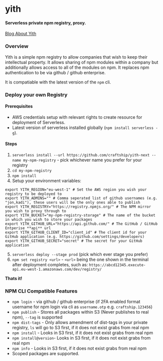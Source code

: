 # yith
#### Serverless private npm registry, proxy.

[Blog About Yith](https://craftship.io/open/source/serverless/private/npm/registry/yith/2016/09/26/serverless-yith.html)

### Overview
Yith is a simple npm registry to allow companies that wish to
keep their intellectual property.  It allows sharing of npm modules
within a company but additionally allows access to all of the
modules on npm.  It replaces npm authentication to be via github / github
enterprise.

It is compatiable with the latest version of the `npm` cli.

### Deploy your own Registry

#### Prerequisites
* AWS credentials setup with relevant rights to create resource for deployment of Serverless.
* Latest version of serverless installed globally (`npm install serverless -g`).

#### Steps
1. `serverless install --url https://github.com/craftship/yith-next --name my-npm-registry` - pick whichever name you prefer for your registry
2. `cd my-npm-registry`
3. `npm install`
4. Setup your environment variables:
```
export YITH_REGION="eu-west-1" # Set the AWS region you wish your registry to be deployed to
export YITH_ADMINS="" # Comma seperated list of github usernames (e.g. "jon,kadi"), these users will be the only ones able to publish
export YITH_REGISTRY="https://registry.npmjs.org/" # The NPM mirror you wish to proxy through to
export YITH_BUCKET="my-npm-registry-storage" # The name of the bucket in which you wish to store your packages
export YITH_GITHUB_URL="https://api.github.com/" # The GitHub / GitHub Entperise **api** url
export YITH_GITHUB_CLIENT_ID="client_id" # The client id for your GitHub application (e.g. https://github.com/settings/developers)
export YITH_GITHUB_SECRET="secret" # The secret for your GitHub application
```
5. `serverless deploy --stage prod` (pick which ever stage you prefer)
6. `npm set registry <url>` - `<url>` being the one shown in the terminal after deployment completes, such as:
`https://abcd12345.execute-api.eu-west-1.amazonaws.com/dev/registry/`

**Thats it!**

### NPM CLI Compatible Features
* `npm login` - via github / github enterprise (if 2FA enabled format username for npm login via cli as `username.otp` e.g. `craftship.123456`)
* `npm publish` - Stores all packages within S3 (Never publishes to real npm), `--tag` is supported
* `npm dist-tags` - Only allows amendment of dist-tags in your private registry, `ls` will go to S3 first, if it does not exist grabs from real npm
* `npm install` - Looks in S3 first, if it does not exist grabs from real npm
* `npm install@version`- Looks in S3 first, if it does not exist grabs from real npm
* `npm info` - Looks in S3 first, if it does not exist grabs from real npm
* Scoped packages are supported.
